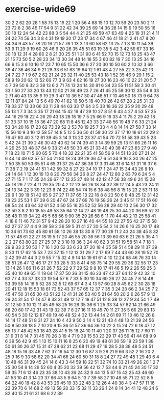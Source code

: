 # exercise-wide69
30
2
2
62
20
28
1
58
75
13
19
22
1
20
56
4
68
15
10
12
70
59
20
23
50
2
11
23
72
8
2
38
45
17
54
9
31
22
42
34
39
25
69
14
36
28
14
15
9
19
50
55
16
30
18
12
24
54
42
23
88
3
5
54
44
4
21
25
49
59
47
63
49
4
25
19
31
21
4
11
24
22
74
56
34
3
8
4
31
19
19
30
17
23
17
34
4
67
46
41
18
21
2
41
47
8
20
34
34
9
43
57
78
20
16
21
57
76
1
13
3
13
60
58
62
13
25
7
1
3
10
11
54
39
53
9
11
29
9
19
60
26
46
9
20
26
35
45
51
63
19
35
5
42
3
42
59
67
33
16
30
18
12
31
4
28
80
2
8
21
30
25
51
1
31
90
6
41
52
70
15
12
73
18
25
43
47
21
15
73
50
5
2
28
23
34
13
30
34
48
14
18
55
3
60
82
16
7
30
13
25
34
16
66
9
15
3
6
10
16
17
23
7
10
65
15
50
36
6
27
20
30
10
50
60
2
10
32
3
66
39
47
36
46
34
9
21
28
33
6
51
63
19
64
12
1
61
43
4
27
55
22
3
25
42
13
24
7
22
7
1
9
67
2
62
21
24
25
32
11
40
25
53
43
18
1
52
35
46
9
29
1
15
2
58
9
19
20
62
13
52
66
77
3
9
63
4
62
16
19
27
30
16
23
46
10
22
21
20
5
7
4
7
39
50
6
32
3
39
13
6
2
71
74
13
24
14
30
81
6
34
23
55
11
51
58
3
30
41
33
1
50
27
33
20
13
43
12
50
21
36
49
23
7
26
41
45
25
59
30
12
35
54
9
33
2
71
40
43
13
35
9
19
29
3
47
10
36
57
30
47
48
51
7
10
46
50
18
73
9
64
78
12
11
87
84
24
13
5
6
49
70
41
62
16
50
5
18
40
70
26
42
67
28
2
25
31
30
78
33
37
13
33
66
33
11
28
44
63
33
17
64
3
5
33
18
36
22
35
9
20
29
48
55
13
1
7
3
34
3
35
17
21
64
15
42
16
47
29
10
27
8
51
6
43
4
27
4
53
57
25
44
16
29
18
22
4
26
29
43
18
28
18
19
7
5
25
66
9
19
33
4
11
75
2
29
42
18
31
33
37
10
15
18
36
47
20
68
11
8
45
12
43
33
27
48
56
19
48
7
6
33
21
24
53
34
20
16
17
23
62
73
39
52
3
53
78
19
25
7
33
4
4
8
14
14
27
58
7
33
14
15
56
10
9
3
16
12
58
57
14
8
5
12
5
36
50
41
58
30
22
37
17
10
18
61
22
29
2
76
47
80
40
3
12
61
39
45
3
14
3
13
20
23
37
41
54
70
72
51
58
39
43
5
23
5
42
24
21
39
2
46
30
43
40
62
14
74
39
41
3
14
39
59
25
13
51
66
26
11
16
4
29
25
33
48
37
64
9
33
21
45
50
30
45
21
33
40
49
38
47
23
83
27
9
40
7
18
23
10
71
5
60
65
5
70
4
18
32
22
21
35
41
58
56
9
14
51
13
20
27
21
24
6
44
14
49
62
57
57
54
21
80
18
24
39
29
36
47
6
51
34
9
16
3
30
26
47
25
7
50
35
50
53
65
51
4
65
31
37
25
47
36
38
17
3
31
46
31
6
14
51
31
16
37
6
11
38
7
2
19
24
41
51
1
42
59
32
8
27
22
34
10
17
1
24
47
15
34
43
26
8
10
24
14
64
1
12
30
19
13
8
20
79
56
34
26
8
27
24
47
12
80
2
63
79
6
24
5
4
27
71
15
7
1
17
35
24
26
67
17
13
25
27
48
14
42
12
47
56
38
49
6
24
15
28
45
18
29
7
22
4
11
29
35
20
4
2
12
23
56
26
18
34
32
39
12
24
5
43
23
24
11
24
13
34
22
3
39
12
23
8
74
22
48
54
74
15
6
38
48
56
8
15
15
23
2
53
11
18
29
9
1
39
18
51
42
65
9
27
27
11
37
65
13
22
16
8
8
23
50
6
8
48
25
12
31
42
78
23
25
53
1
67
39
6
20
47
67
24
27
69
76
19
58
26
24
3
45
51
17
51
16
60
68
54
24
43
64
32
61
52
4
50
55
16
25
52
52
56
28
29
40
10
2
56
30
17
32
52
50
3
8
2
10
18
55
49
53
35
64
12
14
27
48
19
48
25
30
44
20
36
69
52
31
36
48
11
19
34
22
45
5
68
56
9
90
35
29
26
58
6
11
70
44
48
2
13
25
58
41
4
18
6
11
46
72
31
57
9
42
28
20
10
27
16
40
44
55
18
22
27
56
42
37
15
58
82
27
37
37
4
4
9
39
58
2
36
59
5
31
41
27
30
5
54
2
14
26
6
16
25
20
17
48
10
34
61
73
62
45
80
61
58
10
26
38
13
30
8
77
30
29
11
2
43
24
38
45
8
32
71
57
48
61
22
27
18
19
5
17
20
46
55
20
36
56
13
39
60
63
6
21
26
5
35
4
1
2
2
27
63
80
20
27
25
37
2
3
10
19
36
3
24
40
62
3
31
51
19
58
51
4
7
18
1
29
9
33
2
50
53
1
7
16
1
20
52
33
6
23
37
20
18
4
35
59
51
4
58
29
11
37
39
8
33
11
17
62
15
53
7
23
37
15
1
12
12
31
29
7
2
17
69
7
44
43
60
28
19
52
70
2
42
39
41
44
3
2
9
55
7
15
32
4
9
14
14
19
61
61
4
10
12
24
68
46
76
30
14
38
51
26
47
12
46
17
27
33
28
5
33
8
41
4
58
75
14
29
55
29
36
32
55
17
23
13
14
26
1
66
11
6
21
26
7
52
22
9
7
29
52
9
8
10
17
41
46
5
19
2
26
59
25
3
35
40
10
49
65
11
18
64
17
37
50
36
31
15
46
23
47
42
37
64
12
9
42
32
10
63
77
4
33
37
33
23
19
54
57
6
7
33
5
30
10
34
60
26
27
24
45
7
8
14
48
53
39
55
14
16
5
52
28
32
5
12
69
67
4
3
4
13
57
60
28
8
45
62
2
30
28
18
20
41
12
18
15
53
18
61
72
52
43
37
57
65
12
37
7
35
3
24
23
66
2
34
25
7
2
45
47
50
31
65
30
43
51
22
12
41
31
26
53
40
5
21
64
50
20
2
6
26
57
9
13
29
24
31
54
17
18
47
8
33
31
49
12
12
7
19
47
51
12
8
38
12
27
9
34
54
1
7
49
31
12
50
3
10
12
11
45
49
58
25
16
28
35
36
6
1
25
33
34
57
62
14
21
66
49
68
20
60
17
42
31
43
19
32
39
7
8
27
16
11
18
45
70
11
27
35
5
66
29
83
13
40
54
5
30
12
12
87
49
19
46
48
52
4
32
13
44
14
2
61
69
71
13
46
12
26
8
14
14
17
48
51
8
31
27
24
10
4
43
9
50
3
14
4
12
21
43
4
48
13
21
39
24
56
50
8
50
38
18
5
7
10
20
9
15
36
51
57
36
64
36
10
22
3
15
24
72
6
18
47
12
65
13
7
48
42
53
18
43
28
41
5
15
18
24
10
11
40
1
20
37
26
11
15
12
7
60
11
31
9
31
8
14
7
31
45
70
26
3
19
4
71
9
39
15
53
23
29
17
43
59
41
44
68
9
9
6
39
56
42
9
45
1
13
15
10
11
16
8
25
6
20
49
19
48
61
30
59
19
23
59
1
38
50
61
30
26
37
15
31
47
28
62
21
22
68
11
29
47
19
28
5
28
38
48
5
24
51
48
18
15
16
33
48
7
62
37
19
54
12
30
1
6
87
3
9
28
21
9
66
3
52
2
16
20
2
25
9
16
9
33
58
62
20
34
41
66
24
60
50
31
18
8
24
27
72
49
48
1
29
40
6
4
10
48
46
31
39
45
24
14
6
43
3
44
59
18
22
51
32
74
10
33
21
49
26
20
1
2
7
25
30
54
8
14
29
52
60
4
35
20
32
39
56
42
12
7
53
44
6
21
45
24
30
17
32
59
35
71
6
12
46
23
35
38
10
43
36
24
32
9
44
13
5
67
15
42
25
43
46
60
41
53
10
41
3
14
23
37
66
43
5
9
64
5
13
7
39
58
27
10
48
55
71
22
52
8
5
64
22
40
18
42
8
43
53
26
45
19
33
22
48
2
12
26
4
40
38
4
3
47
57
11
16
22
39
70
6
14
68
2
49
13
58
20
33
15
32
11
33
26
1
24
8
14
34
41
12
48
24
6
82
40
15
21
61
31
68
6
22
39
